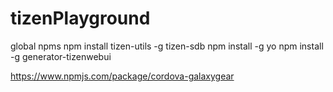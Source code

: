 # tizenPlayground

global npms
npm install tizen-utils -g
tizen-sdb
 npm install -g yo
  npm install -g generator-tizenwebui

  https://www.npmjs.com/package/cordova-galaxygear